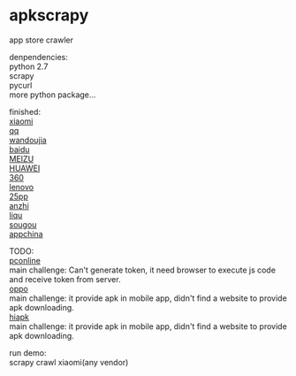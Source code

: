 # apkscrapy
app store crawler  
  
denpendencies:  
python 2.7  
scrapy  
pycurl  
more python package...  
  
finished:  
[xiaomi](http://app.mi.com/)  
[qq](https://sj.qq.com/myapp/index.htm)  
[wandoujia](https://www.wandoujia.com)  
[baidu](https://shouji.baidu.com)  
[MEIZU](http://app.meizu.com/)   
[HUAWEI](http://app.hicloud.com/)  
[360](http://zhushou.360.cn/)  
[lenovo](https://www.lenovomm.com/)  
[25pp](https://www.25pp.com/android/)  
[anzhi](http://www.anzhi.com/)  
[liqu](https://www.liqucn.com/)  
[sougou](http://zhushou.sogou.com/apps)  
[appchina](http://www.appchina.com/)  
  
  
TODO:  
[pconline](https://dl.pconline.com.cn/android/)  
		main challenge: Can't generate token, it need browser to execute js code and receive token from server.  
[oppo](https://store.oppomobile.com/)  
		main challenge: it provide apk in mobile app, didn't find a website to provide apk downloading.  
[hiapk](http://apk.hiapk.com/)  
		main challenge: it provide apk in mobile app, didn't find a website to provide apk downloading.  
    
run demo:  
	scrapy crawl xiaomi(any vendor)   
